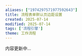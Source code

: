 ```yaml
---
aliases: ["1974297571977592643"]
title: 流程表单默认页边距设置
created: 2025-07-14
modified: 2025-07-14
tags: ['流程引擎']
theme: 工作流程
---
```


内容更新中...